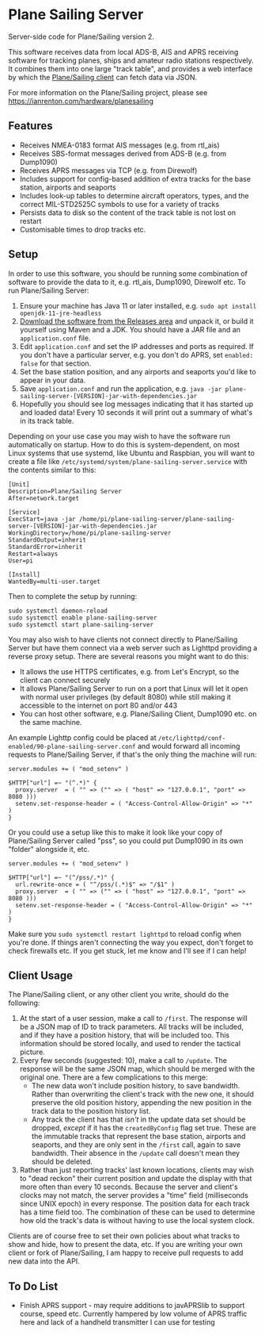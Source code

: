 # Plane Sailing Server

Server-side code for Plane/Sailing version 2.

This software receives data from local ADS-B, AIS and APRS receiving software for tracking planes, ships and amateur radio stations respectively. It combines them into one large "track table", and provides a web interface by which the [Plane/Sailing client](https://github.com/ianrenton/planesailing) can fetch data via JSON.

For more information on the Plane/Sailing project, please see https://ianrenton.com/hardware/planesailing

## Features

* Receives NMEA-0183 format AIS messages (e.g. from rtl_ais)
* Receives SBS-format messages derived from ADS-B (e.g. from Dump1090)
* Receives APRS messages via TCP (e.g. from Direwolf)
* Includes support for config-based addition of extra tracks for the base station, airports and seaports
* Includes look-up tables to determine aircraft operators, types, and the correct MIL-STD2525C symbols to use for a variety of tracks
* Persists data to disk so the content of the track table is not lost on restart
* Customisable times to drop tracks etc.

## Setup

In order to use this software, you should be running some combination of software to provide the data to it, e.g. rtl_ais, Dump1090, Direwolf etc. To run Plane/Sailing Server:

1. Ensure your machine has Java 11 or later installed, e.g. `sudo apt install openjdk-11-jre-headless`
2. [Download the software from the Releases area](https://github.com/ianrenton/planesailing-server/releases/) and unpack it, or build it yourself using Maven and a JDK. You should have a JAR file and an `application.conf` file.
3. Edit `application.conf` and set the IP addresses and ports as required. If you don't have a particular server, e.g. you don't do APRS, set `enabled: false` for that section.
4. Set the base station position, and any airports and seaports you'd like to appear in your data.
5. Save `application.conf` and run the application, e.g. `java -jar plane-sailing-server-[VERSION]-jar-with-dependencies.jar`
6. Hopefully you should see log messages indicating that it has started up and loaded data! Every 10 seconds it will print out a summary of what's in its track table.

Depending on your use case you may wish to have the software run automatically on startup. How to do this is system-dependent, on most Linux systems that use systemd, like Ubuntu and Raspbian, you will want to create a file like `/etc/systemd/system/plane-sailing-server.service` with the contents similar to this:

```
[Unit]
Description=Plane/Sailing Server
After=network.target

[Service]
ExecStart=java -jar /home/pi/plane-sailing-server/plane-sailing-server-[VERSION]-jar-with-dependencies.jar
WorkingDirectory=/home/pi/plane-sailing-server
StandardOutput=inherit
StandardError=inherit
Restart=always
User=pi

[Install]
WantedBy=multi-user.target
```

Then to complete the setup by running:

```
sudo systemctl daemon-reload
sudo systemctl enable plane-sailing-server
sudo systemctl start plane-sailing-server
```

You may also wish to have clients not connect directly to Plane/Sailing Server but have them connect via a web server such as Lighttpd providing a reverse proxy setup. There are several reasons you might want to do this:

* It allows the use HTTPS certificates, e.g. from Let's Encrypt, so the client can connect securely
* It allows Plane/Sailing Server to run on a port that Linux will let it open with normal user privileges (by default 8080) while still making it accessible to the internet on port 80 and/or 443
* You can host other software, e.g. Plane/Sailing Client, Dump1090 etc. on the same machine.

An example Lighttp config could be placed at `/etc/lighttpd/conf-enabled/90-plane-sailing-server.conf` and would forward all incoming requests to Plane/Sailing Server, if that's the only thing the machine will run:

```
server.modules += ( "mod_setenv" )

$HTTP["url"] =~ "(^.*)" {
  proxy.server  = ( "" => ("" => ( "host" => "127.0.0.1", "port" => 8080 )))
  setenv.set-response-header = ( "Access-Control-Allow-Origin" => "*" )
}
```

Or you could use a setup like this to make it look like your copy of Plane/Sailing Server called "pss", so you could put Dump1090 in its own "folder" alongside it, etc.

```
server.modules += ( "mod_setenv" )

$HTTP["url"] =~ "(^/pss/.*)" {
  url.rewrite-once = ( "^/pss/(.*)$" => "/$1" )
  proxy.server  = ( "" => ("" => ( "host" => "127.0.0.1", "port" => 8080 )))
  setenv.set-response-header = ( "Access-Control-Allow-Origin" => "*" )
}
```

Make sure you `sudo systemctl restart lighttpd` to reload config when you're done. If things aren't connecting the way you expect, don't forget to check firewalls etc. If you get stuck, let me know and I'll see if I can help!

## Client Usage

The Plane/Sailing client, or any other client you write, should do the following:

1. At the start of a user session, make a call to `/first`. The response will be a JSON map of ID to track parameters. All tracks will be included, and if they have a position history, that will be included too. This information should be stored locally, and used to render the tactical picture.
2. Every few seconds (suggested: 10), make a call to `/update`. The response will be the same JSON map, which should be merged with the original one. There are a few complications to this merge:
    * The new data won't include position history, to save bandwidth. Rather than overwriting the client's track with the new one, it should preserve the old position history, appending the new position in the track data to the position history list.
    * Any track the client has that *isn't* in the update data set should be dropped, *except* if it has the `createdByConfig` flag set true. These are the immutable tracks that represent the base station, airports and seaports, and they are only sent in the `/first` call, again to save bandwidth. Their absence in the `/update` call doesn't mean they should be deleted.
3. Rather than just reporting tracks' last known locations, clients may wish to "dead reckon" their current position and update the display with that more often than every 10 seconds. Because the server and client's clocks may not match, the server provides a "time" field (milliseconds since UNIX epoch) in every response. The position data for each track has a time field too. The combination of these can be used to determine how old the track's data is without having to use the local system clock.

Clients are of course free to set their own policies about what tracks to show and hide, how to present the data, etc. If you are writing your own client or fork of Plane/Sailing, I am happy to receive pull requests to add new data into the API.

## To Do List

* Finish APRS support - may require additions to javAPRSlib to support course, speed etc. Currently hampered by low volume of APRS traffic here and lack of a handheld transmitter I can use for testing
